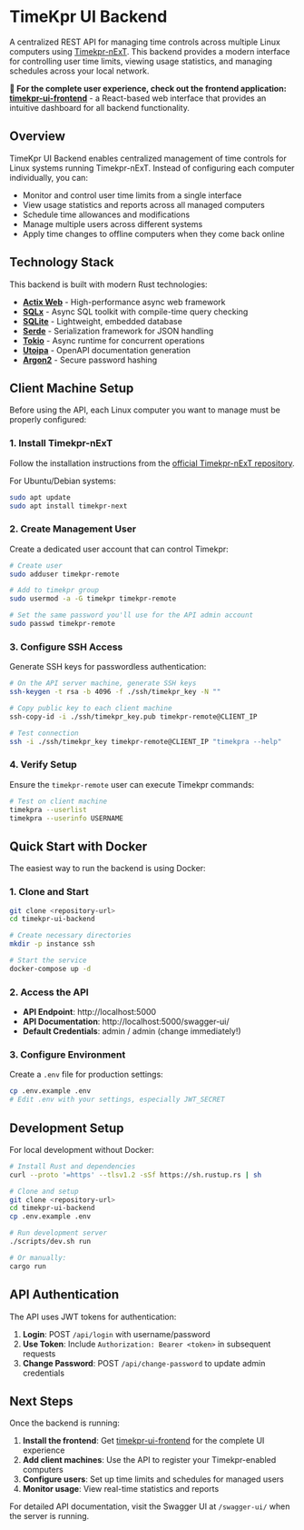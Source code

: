 # TimeKpr UI Backend

A centralized REST API for managing time controls across multiple Linux computers using [Timekpr-nExT](https://github.com/novakmi/timekpra). This backend provides a modern interface for controlling user time limits, viewing usage statistics, and managing schedules across your local network.

**🎯 For the complete user experience, check out the frontend application: [timekpr-ui-frontend](https://github.com/adambie/timekpr-ui-frontend)** - a React-based web interface that provides an intuitive dashboard for all backend functionality.

## Overview

TimeKpr UI Backend enables centralized management of time controls for Linux systems running Timekpr-nExT. Instead of configuring each computer individually, you can:

- Monitor and control user time limits from a single interface
- View usage statistics and reports across all managed computers
- Schedule time allowances and modifications
- Manage multiple users across different systems
- Apply time changes to offline computers when they come back online

## Technology Stack

This backend is built with modern Rust technologies:

- **[Actix Web](https://actix.rs/)** - High-performance async web framework
- **[SQLx](https://github.com/launchbadge/sqlx)** - Async SQL toolkit with compile-time query checking
- **[SQLite](https://sqlite.org/)** - Lightweight, embedded database
- **[Serde](https://serde.rs/)** - Serialization framework for JSON handling
- **[Tokio](https://tokio.rs/)** - Async runtime for concurrent operations
- **[Utoipa](https://github.com/juhaku/utoipa)** - OpenAPI documentation generation
- **[Argon2](https://github.com/RustCrypto/password-hashes)** - Secure password hashing

## Client Machine Setup

Before using the API, each Linux computer you want to manage must be properly configured:

### 1. Install Timekpr-nExT

Follow the installation instructions from the [official Timekpr-nExT repository](https://github.com/novakmi/timekpra).

For Ubuntu/Debian systems:
```bash
sudo apt update
sudo apt install timekpr-next
```

### 2. Create Management User

Create a dedicated user account that can control Timekpr:

```bash
# Create user
sudo adduser timekpr-remote

# Add to timekpr group
sudo usermod -a -G timekpr timekpr-remote

# Set the same password you'll use for the API admin account
sudo passwd timekpr-remote
```

### 3. Configure SSH Access

Generate SSH keys for passwordless authentication:

```bash
# On the API server machine, generate SSH keys
ssh-keygen -t rsa -b 4096 -f ./ssh/timekpr_key -N ""

# Copy public key to each client machine
ssh-copy-id -i ./ssh/timekpr_key.pub timekpr-remote@CLIENT_IP

# Test connection
ssh -i ./ssh/timekpr_key timekpr-remote@CLIENT_IP "timekpra --help"
```

### 4. Verify Setup

Ensure the `timekpr-remote` user can execute Timekpr commands:

```bash
# Test on client machine
timekpra --userlist
timekpra --userinfo USERNAME
```

## Quick Start with Docker

The easiest way to run the backend is using Docker:

### 1. Clone and Start

```bash
git clone <repository-url>
cd timekpr-ui-backend

# Create necessary directories
mkdir -p instance ssh

# Start the service
docker-compose up -d
```

### 2. Access the API

- **API Endpoint**: http://localhost:5000
- **API Documentation**: http://localhost:5000/swagger-ui/
- **Default Credentials**: admin / admin (change immediately!)

### 3. Configure Environment

Create a `.env` file for production settings:

```bash
cp .env.example .env
# Edit .env with your settings, especially JWT_SECRET
```

## Development Setup

For local development without Docker:

```bash
# Install Rust and dependencies
curl --proto '=https' --tlsv1.2 -sSf https://sh.rustup.rs | sh

# Clone and setup
git clone <repository-url>
cd timekpr-ui-backend
cp .env.example .env

# Run development server
./scripts/dev.sh run

# Or manually:
cargo run
```

## API Authentication

The API uses JWT tokens for authentication:

1. **Login**: POST `/api/login` with username/password
2. **Use Token**: Include `Authorization: Bearer <token>` in subsequent requests
3. **Change Password**: POST `/api/change-password` to update admin credentials

## Next Steps

Once the backend is running:

1. **Install the frontend**: Get [timekpr-ui-frontend](https://github.com/adambie/timekpr-ui-frontend) for the complete UI experience
2. **Add client machines**: Use the API to register your Timekpr-enabled computers
3. **Configure users**: Set up time limits and schedules for managed users
4. **Monitor usage**: View real-time statistics and reports

For detailed API documentation, visit the Swagger UI at `/swagger-ui/` when the server is running.